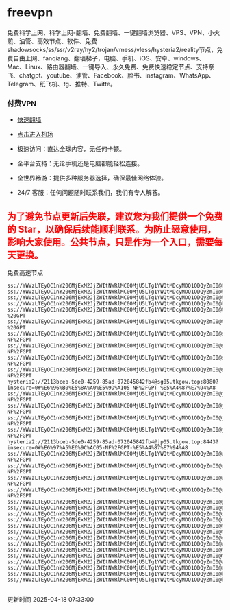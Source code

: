 # freevpn

免费科学上网、科学上网-翻墙、免费翻墙、一键翻墙浏览器、VPS、VPN、小火煎、油管、高效节点、软件、免费shadowsocks/ss/ssr/v2ray/hy2/trojan/vmess/vless/hysteria2/reality节点，免费自由上网、fanqiang、翻墙梯子，电脑、手机、iOS、安卓、windows、Mac、Linux、路由器翻墙、一键导入、永久免费、免费快速稳定节点、支持奈飞、chatgpt、youtube、油管、Facebook、脸书、instagram、WhatsApp、Telegram、纸飞机、tg、推特、Twitte。

### 付费VPN
* [快速翻墙](https://xgogo.sbs/#/register?code=wxADDy87) 

* [点击进入机场](https://xgogo.sbs/#/register?code=wxADDy87) 

* 极速访问：直达全球内容，无任何卡顿。

* 全平台支持：无论手机还是电脑都能轻松连接。

* 全世界畅游：提供多种服务器选择，确保最佳网络体验。

* 24/7 客服：任何问题随时联系我们，我们有专人解答。

## <font color="red">为了避免节点更新后失联，建议您为我们提供一个免费的 Star，以确保后续能顺利联系。为防止恶意使用，影响大家使用。公共节点，只是作为一个入口，需要每天更换。</font>

免费高速节点

```ss://YWVzLTEyOC1nY206MjExM2JjZWItNWRlMC00MjU5LTg1YWQtMDcyMDQ1ODQyZmI0@hk01.jgrtoioceaw.help:50384#%E9%A6%99%E6%B8%AF01
ss://YWVzLTEyOC1nY206MjExM2JjZWItNWRlMC00MjU5LTg1YWQtMDcyMDQ1ODQyZmI0@hk02.jigreliewolf.click:17889#%E9%A6%99%E6%B8%AF02
ss://YWVzLTEyOC1nY206MjExM2JjZWItNWRlMC00MjU5LTg1YWQtMDcyMDQ1ODQyZmI0@hk03.jigreliewolf.click:10838#%E9%A6%99%E6%B8%AF03
ss://YWVzLTEyOC1nY206MjExM2JjZWItNWRlMC00MjU5LTg1YWQtMDcyMDQ1ODQyZmI0@hk04.jgrtoioceaw.help:29956#%E9%A6%99%E6%B8%AF04
ss://YWVzLTEyOC1nY206MjExM2JjZWItNWRlMC00MjU5LTg1YWQtMDcyMDQ1ODQyZmI0@hk05.ijgelrkasd.click:41284#%E9%A6%99%E6%B8%AF05
ss://YWVzLTEyOC1nY206MjExM2JjZWItNWRlMC00MjU5LTg1YWQtMDcyMDQ1ODQyZmI0@tw01.jigreliewolf.click:30995#%E5%8F%B0%E6%B9%BE01%20-%20GPT
ss://YWVzLTEyOC1nY206MjExM2JjZWItNWRlMC00MjU5LTg1YWQtMDcyMDQ1ODQyZmI0@tw02.ijgelrkasd.click:22610#%E5%8F%B0%E6%B9%BE02%20-%20GPT
ss://YWVzLTEyOC1nY206MjExM2JjZWItNWRlMC00MjU5LTg1YWQtMDcyMDQ1ODQyZmI0@sg01.jgrtoioceaw.help:55559#%E6%96%B0%E5%8A%A0%E5%9D%A101%20-NF%2FGPT
ss://YWVzLTEyOC1nY206MjExM2JjZWItNWRlMC00MjU5LTg1YWQtMDcyMDQ1ODQyZmI0@sg02.jigreliewolf.click:40574#%E6%96%B0%E5%8A%A0%E5%9D%A102%20-NF%2FGPT
ss://YWVzLTEyOC1nY206MjExM2JjZWItNWRlMC00MjU5LTg1YWQtMDcyMDQ1ODQyZmI0@sg03.ijgelrkasd.click:23716#%E6%96%B0%E5%8A%A0%E5%9D%A103%20-NF%2FGPT
ss://YWVzLTEyOC1nY206MjExM2JjZWItNWRlMC00MjU5LTg1YWQtMDcyMDQ1ODQyZmI0@sg04.jgrtoioceaw.help:17971#%E6%96%B0%E5%8A%A0%E5%9D%A104%20-NF%2FGPT
hysteria2://2113bceb-5de0-4259-85ad-072045842fb4@sg05.tkgow.top:8080?insecure=0#%E6%96%B0%E5%8A%A0%E5%9D%A105-NF%2FGPT-%E5%A4%87%E7%94%A8
ss://YWVzLTEyOC1nY206MjExM2JjZWItNWRlMC00MjU5LTg1YWQtMDcyMDQ1ODQyZmI0@jp01.jgrtoioceaw.help:58645#%E6%97%A5%E6%9C%AC01%20-NF%2FGPT
ss://YWVzLTEyOC1nY206MjExM2JjZWItNWRlMC00MjU5LTg1YWQtMDcyMDQ1ODQyZmI0@jp02.jgrtoioceaw.help:47462#%E6%97%A5%E6%9C%AC02%20-NF%2FGPT
ss://YWVzLTEyOC1nY206MjExM2JjZWItNWRlMC00MjU5LTg1YWQtMDcyMDQ1ODQyZmI0@jp03.jigreliewolf.click:33414#%E6%97%A5%E6%9C%AC03%20-NF%2FGPT
ss://YWVzLTEyOC1nY206MjExM2JjZWItNWRlMC00MjU5LTg1YWQtMDcyMDQ1ODQyZmI0@jp04.ijgelrkasd.click:58223#%E6%97%A5%E6%9C%AC04%20-NF%2FGPT
hysteria2://2113bceb-5de0-4259-85ad-072045842fb4@jp05.tkgow.top:8443?insecure=0#%E6%97%A5%E6%9C%AC05-NF%2FGPT-%E5%A4%87%E7%94%A8
ss://YWVzLTEyOC1nY206MjExM2JjZWItNWRlMC00MjU5LTg1YWQtMDcyMDQ1ODQyZmI0@us01.jgrtoioceaw.help:48129#%E7%BE%8E%E5%9B%BD01%20-NF%2FGPT
ss://YWVzLTEyOC1nY206MjExM2JjZWItNWRlMC00MjU5LTg1YWQtMDcyMDQ1ODQyZmI0@us02.jgrtoioceaw.help:44907#%E7%BE%8E%E5%9B%BD02%20-NF%2FGPT
ss://YWVzLTEyOC1nY206MjExM2JjZWItNWRlMC00MjU5LTg1YWQtMDcyMDQ1ODQyZmI0@us03.jigreliewolf.click:43330#%E7%BE%8E%E5%9B%BD03%20-NF%2FGPT
ss://YWVzLTEyOC1nY206MjExM2JjZWItNWRlMC00MjU5LTg1YWQtMDcyMDQ1ODQyZmI0@us04.ijgelrkasd.click:44130#%E7%BE%8E%E5%9B%BD04%20-NF%2FGPT
ss://YWVzLTEyOC1nY206MjExM2JjZWItNWRlMC00MjU5LTg1YWQtMDcyMDQ1ODQyZmI0@gb01.jgrtoioceaw.help:27765#%E8%8B%B1%E5%9B%BD01
ss://YWVzLTEyOC1nY206MjExM2JjZWItNWRlMC00MjU5LTg1YWQtMDcyMDQ1ODQyZmI0@gb02.jigreliewolf.click:52762#%E8%8B%B1%E5%9B%BD02
ss://YWVzLTEyOC1nY206MjExM2JjZWItNWRlMC00MjU5LTg1YWQtMDcyMDQ1ODQyZmI0@de01.jgrtoioceaw.help:20635#%E5%BE%B7%E5%9B%BD01
ss://YWVzLTEyOC1nY206MjExM2JjZWItNWRlMC00MjU5LTg1YWQtMDcyMDQ1ODQyZmI0@de02.jigreliewolf.click:52770#%E5%BE%B7%E5%9B%BD02
ss://YWVzLTEyOC1nY206MjExM2JjZWItNWRlMC00MjU5LTg1YWQtMDcyMDQ1ODQyZmI0@fr01.ijgelrkasd.click:32568#%E6%B3%95%E5%9B%BD01
ss://YWVzLTEyOC1nY206MjExM2JjZWItNWRlMC00MjU5LTg1YWQtMDcyMDQ1ODQyZmI0@fr02.jigreliewolf.click:45265#%E6%B3%95%E5%9B%BD02
ss://YWVzLTEyOC1nY206MjExM2JjZWItNWRlMC00MjU5LTg1YWQtMDcyMDQ1ODQyZmI0@ca01.jigreliewolf.click:30461#%E5%8A%A0%E6%8B%BF%E5%A4%A701
ss://YWVzLTEyOC1nY206MjExM2JjZWItNWRlMC00MjU5LTg1YWQtMDcyMDQ1ODQyZmI0@ca02.ijgelrkasd.click:24053#%E5%8A%A0%E6%8B%BF%E5%A4%A702
ss://YWVzLTEyOC1nY206MjExM2JjZWItNWRlMC00MjU5LTg1YWQtMDcyMDQ1ODQyZmI0@my01.jigreliewolf.click:52408#%E9%A9%AC%E6%9D%A5%E8%A5%BF%E4%BA%9A01
ss://YWVzLTEyOC1nY206MjExM2JjZWItNWRlMC00MjU5LTg1YWQtMDcyMDQ1ODQyZmI0@my02.ijgelrkasd.click:25519#%E9%A9%AC%E6%9D%A5%E8%A5%BF%E4%BA%9A02
ss://YWVzLTEyOC1nY206MjExM2JjZWItNWRlMC00MjU5LTg1YWQtMDcyMDQ1ODQyZmI0@au01.jgrtoioceaw.help:13460#%E6%BE%B3%E5%A4%A7%E5%88%A9%E4%BA%9A01
ss://YWVzLTEyOC1nY206MjExM2JjZWItNWRlMC00MjU5LTg1YWQtMDcyMDQ1ODQyZmI0@au02.ijgelrkasd.click:46073#%E6%BE%B3%E5%A4%A7%E5%88%A9%E4%BA%9A02
ss://YWVzLTEyOC1nY206MjExM2JjZWItNWRlMC00MjU5LTg1YWQtMDcyMDQ1ODQyZmI0@ko01.jgrtoioceaw.help:46108#%E9%9F%A9%E5%9B%BD01
ss://YWVzLTEyOC1nY206MjExM2JjZWItNWRlMC00MjU5LTg1YWQtMDcyMDQ1ODQyZmI0@ko02.jigreliewolf.click:50181#%E9%9F%A9%E5%9B%BD02


```
更新时间 2025-04-18 07:33:00